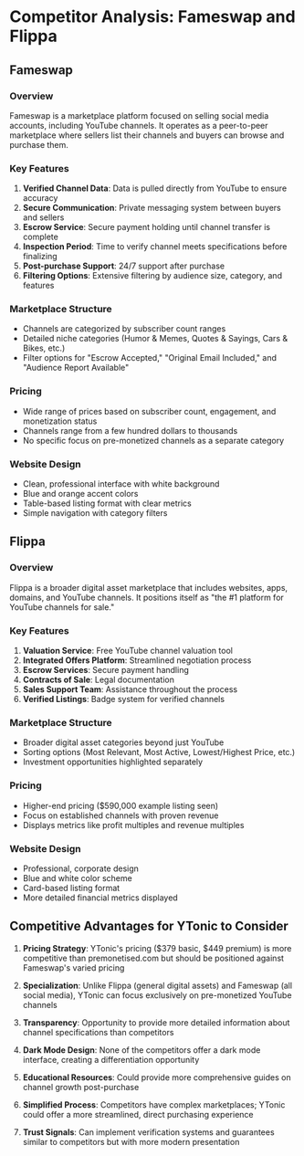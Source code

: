 # Competitor Analysis: Fameswap and Flippa

## Fameswap

### Overview
Fameswap is a marketplace platform focused on selling social media accounts, including YouTube channels. It operates as a peer-to-peer marketplace where sellers list their channels and buyers can browse and purchase them.

### Key Features
1. **Verified Channel Data**: Data is pulled directly from YouTube to ensure accuracy
2. **Secure Communication**: Private messaging system between buyers and sellers
3. **Escrow Service**: Secure payment holding until channel transfer is complete
4. **Inspection Period**: Time to verify channel meets specifications before finalizing
5. **Post-purchase Support**: 24/7 support after purchase
6. **Filtering Options**: Extensive filtering by audience size, category, and features

### Marketplace Structure
- Channels are categorized by subscriber count ranges
- Detailed niche categories (Humor & Memes, Quotes & Sayings, Cars & Bikes, etc.)
- Filter options for "Escrow Accepted," "Original Email Included," and "Audience Report Available"

### Pricing
- Wide range of prices based on subscriber count, engagement, and monetization status
- Channels range from a few hundred dollars to thousands
- No specific focus on pre-monetized channels as a separate category

### Website Design
- Clean, professional interface with white background
- Blue and orange accent colors
- Table-based listing format with clear metrics
- Simple navigation with category filters

## Flippa

### Overview
Flippa is a broader digital asset marketplace that includes websites, apps, domains, and YouTube channels. It positions itself as "the #1 platform for YouTube channels for sale."

### Key Features
1. **Valuation Service**: Free YouTube channel valuation tool
2. **Integrated Offers Platform**: Streamlined negotiation process
3. **Escrow Services**: Secure payment handling
4. **Contracts of Sale**: Legal documentation
5. **Sales Support Team**: Assistance throughout the process
6. **Verified Listings**: Badge system for verified channels

### Marketplace Structure
- Broader digital asset categories beyond just YouTube
- Sorting options (Most Relevant, Most Active, Lowest/Highest Price, etc.)
- Investment opportunities highlighted separately

### Pricing
- Higher-end pricing ($590,000 example listing seen)
- Focus on established channels with proven revenue
- Displays metrics like profit multiples and revenue multiples

### Website Design
- Professional, corporate design
- Blue and white color scheme
- Card-based listing format
- More detailed financial metrics displayed

## Competitive Advantages for YTonic to Consider

1. **Pricing Strategy**: YTonic's pricing ($379 basic, $449 premium) is more competitive than premonetised.com but should be positioned against Fameswap's varied pricing

2. **Specialization**: Unlike Flippa (general digital assets) and Fameswap (all social media), YTonic can focus exclusively on pre-monetized YouTube channels

3. **Transparency**: Opportunity to provide more detailed information about channel specifications than competitors

4. **Dark Mode Design**: None of the competitors offer a dark mode interface, creating a differentiation opportunity

5. **Educational Resources**: Could provide more comprehensive guides on channel growth post-purchase

6. **Simplified Process**: Competitors have complex marketplaces; YTonic could offer a more streamlined, direct purchasing experience

7. **Trust Signals**: Can implement verification systems and guarantees similar to competitors but with more modern presentation
